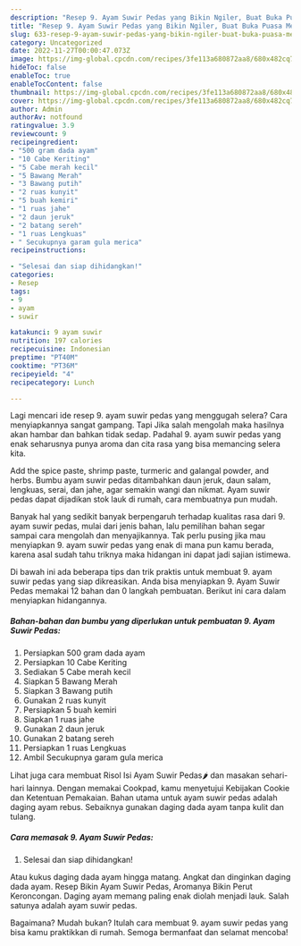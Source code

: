 ```yaml
---
description: "Resep 9. Ayam Suwir Pedas yang Bikin Ngiler, Buat Buka Puasa Menggugah Selera"
title: "Resep 9. Ayam Suwir Pedas yang Bikin Ngiler, Buat Buka Puasa Menggugah Selera"
slug: 633-resep-9-ayam-suwir-pedas-yang-bikin-ngiler-buat-buka-puasa-menggugah-selera
category: Uncategorized
date: 2022-11-27T00:00:47.073Z
image: https://img-global.cpcdn.com/recipes/3fe113a680872aa8/680x482cq70/9-ayam-suwir-pedas-foto-resep-utama.jpg
hideToc: false
enableToc: true
enableTocContent: false
thumbnail: https://img-global.cpcdn.com/recipes/3fe113a680872aa8/680x482cq70/9-ayam-suwir-pedas-foto-resep-utama.jpg
cover: https://img-global.cpcdn.com/recipes/3fe113a680872aa8/680x482cq70/9-ayam-suwir-pedas-foto-resep-utama.jpg
author: Admin
authorAv: notfound
ratingvalue: 3.9
reviewcount: 9
recipeingredient:
- "500 gram dada ayam"
- "10 Cabe Keriting"
- "5 Cabe merah kecil"
- "5 Bawang Merah"
- "3 Bawang putih"
- "2 ruas kunyit"
- "5 buah kemiri"
- "1 ruas jahe"
- "2 daun jeruk"
- "2 batang sereh"
- "1 ruas Lengkuas"
- " Secukupnya garam gula merica"
recipeinstructions:

- "Selesai dan siap dihidangkan!"
categories:
- Resep
tags:
- 9
- ayam
- suwir

katakunci: 9 ayam suwir 
nutrition: 197 calories
recipecuisine: Indonesian
preptime: "PT40M"
cooktime: "PT36M"
recipeyield: "4"
recipecategory: Lunch

---
```



Lagi mencari ide resep 9. ayam suwir pedas yang menggugah selera? Cara menyiapkannya sangat gampang. Tapi Jika salah mengolah maka hasilnya akan hambar dan bahkan tidak sedap. Padahal 9. ayam suwir pedas yang enak seharusnya punya aroma dan cita rasa yang bisa memancing selera kita.


Add the spice paste, shrimp paste, turmeric and galangal powder, and herbs. Bumbu ayam suwir pedas ditambahkan daun jeruk, daun salam, lengkuas, serai, dan jahe, agar semakin wangi dan nikmat. Ayam suwir pedas dapat dijadikan stok lauk di rumah, cara membuatnya pun mudah.

Banyak hal yang sedikit banyak berpengaruh terhadap kualitas rasa dari 9. ayam suwir pedas, mulai dari jenis bahan, lalu pemilihan bahan segar sampai cara mengolah dan menyajikannya. Tak perlu pusing jika mau menyiapkan 9. ayam suwir pedas yang enak di mana pun kamu berada, karena asal sudah tahu triknya maka hidangan ini dapat jadi sajian istimewa.


Di bawah ini ada beberapa tips dan trik praktis untuk membuat 9. ayam suwir pedas yang siap dikreasikan. Anda bisa menyiapkan 9. Ayam Suwir Pedas memakai 12 bahan dan 0 langkah pembuatan. Berikut ini cara dalam menyiapkan hidangannya.

<!--inarticleads1-->

##### Bahan-bahan dan bumbu yang diperlukan untuk pembuatan 9. Ayam Suwir Pedas:

1. Persiapkan 500 gram dada ayam
1. Persiapkan 10 Cabe Keriting
1. Sediakan 5 Cabe merah kecil
1. Siapkan 5 Bawang Merah
1. Siapkan 3 Bawang putih
1. Gunakan 2 ruas kunyit
1. Persiapkan 5 buah kemiri
1. Siapkan 1 ruas jahe
1. Gunakan 2 daun jeruk
1. Gunakan 2 batang sereh
1. Persiapkan 1 ruas Lengkuas
1. Ambil  Secukupnya garam gula merica


Lihat juga cara membuat Risol Isi Ayam Suwir Pedas🌶️ dan masakan sehari-hari lainnya. Dengan memakai Cookpad, kamu menyetujui Kebijakan Cookie dan Ketentuan Pemakaian. Bahan utama untuk ayam suwir pedas adalah daging ayam rebus. Sebaiknya gunakan daging dada ayam tanpa kulit dan tulang. 

<!--inarticleads2-->

##### Cara memasak 9. Ayam Suwir Pedas:


1. Selesai dan siap dihidangkan!

Atau kukus daging dada ayam hingga matang. Angkat dan dinginkan daging dada ayam. Resep Bikin Ayam Suwir Pedas, Aromanya Bikin Perut Keroncongan. Daging ayam memang paling enak diolah menjadi lauk. Salah satunya adalah ayam suwir pedas. 

Bagaimana? Mudah bukan? Itulah cara membuat 9. ayam suwir pedas yang bisa kamu praktikkan di rumah. Semoga bermanfaat dan selamat mencoba!
